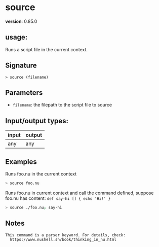 # source

**version**: 0.85.0

## **usage**:

Runs a script file in the current context.

## Signature

`> source (filename)`

## Parameters

- `filename`: the filepath to the script file to source

## Input/output types:

| input | output |
| ----- | ------ |
| any   | any    |

## Examples

Runs foo.nu in the current context

```bash
> source foo.nu
```

Runs foo.nu in current context and call the command defined, suppose foo.nu has content: `def say-hi [] { echo 'Hi!' }`

```bash
> source ./foo.nu; say-hi
```

## Notes

```text
This command is a parser keyword. For details, check:
  https://www.nushell.sh/book/thinking_in_nu.html
```
